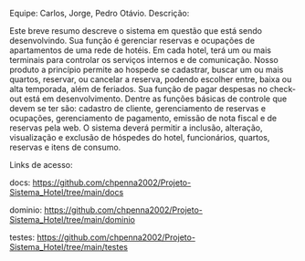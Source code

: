 Equipe: Carlos, Jorge, Pedro Otávio.
Descrição:

  Este breve resumo descreve o sistema em questão que está sendo desenvolvindo. Sua função é gerenciar reservas e ocupações de apartamentos de uma rede de hotéis. Em cada hotel, terá um ou mais terminais para controlar os serviços internos e de comunicação.
  Nosso produto a princípio permite ao hospede se cadastrar, buscar um ou mais quartos, reservar, ou cancelar a reserva, podendo escolher entre, baixa ou alta temporada, além de feriados. Sua função de pagar despesas no check-out está em desenvolvimento. 
  Dentre as funções básicas de controle que devem se ter são: cadastro de cliente, gerenciamento de reservas e ocupações, gerenciamento de pagamento, emissão de nota fiscal e de reservas pela web. O sistema deverá permitir a inclusão, alteração, visualização e exclusão de hóspedes do hotel, funcionários, quartos, reservas e itens de consumo.
  
 Links de acesso:
 
 docs: https://github.com/chpenna2002/Projeto-Sistema_Hotel/tree/main/docs
 
 dominio: https://github.com/chpenna2002/Projeto-Sistema_Hotel/tree/main/dominio
 
 testes: https://github.com/chpenna2002/Projeto-Sistema_Hotel/tree/main/testes
